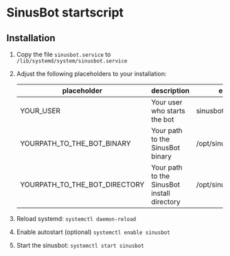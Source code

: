 # SinusBot startscript

## Installation

1. Copy the file `sinusbot.service` to `/lib/systemd/system/sinusbot.service`
2. Adjust the following placeholders to your installation:
  
   placeholder                   | description                                 | example
   ------------------------------|---------------------------------------------|------------------------
   YOUR_USER                     | Your user who starts the bot                | sinusbot               
   YOURPATH_TO_THE_BOT\_BINARY   | Your path to the SinusBot binary            | /opt/sinusbot/sinusbot 
   YOURPATH_TO_THE_BOT_DIRECTORY | Your path to the SinusBot install directory | /opt/sinusbot          
  
3. Reload systemd: `systemctl daemon-reload`
4. Enable autostart (optional) `systemctl enable sinusbot`
4. Start the sinusbot: `systemctl start sinusbot`
